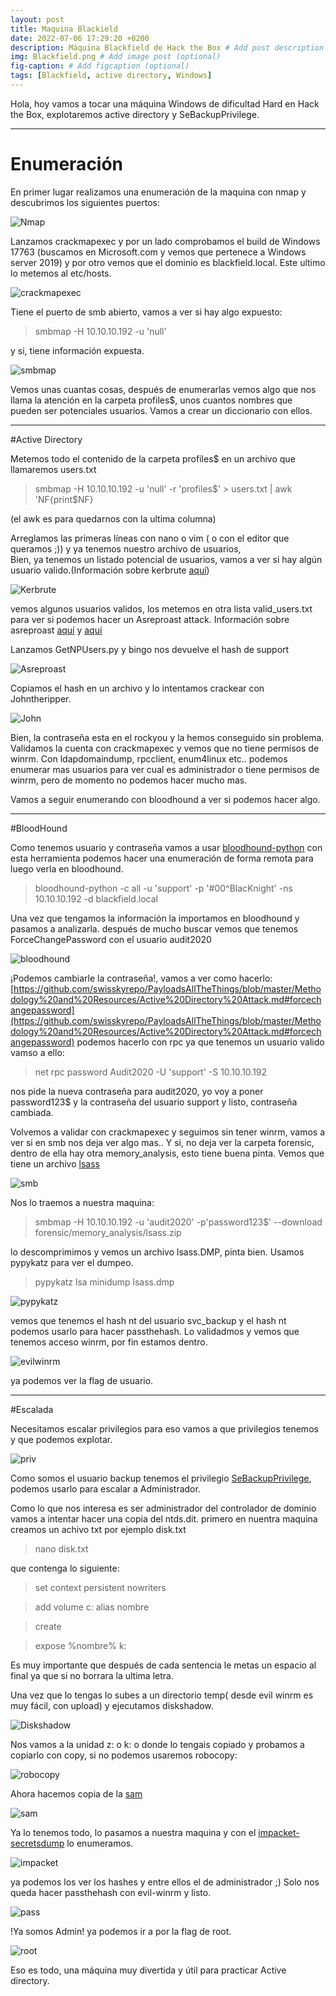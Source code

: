 ---layout: posttitle: Maquina Blackielddate: 2022-07-06 17:29:20 +0200description: Máquina Blackfield de Hack the Box # Add post description (optional)img: Blackfield.png # Add image post (optional)fig-caption: # Add figcaption (optional)tags: [Blackfield, active directory, Windows]---  Hola, hoy vamos a tocar una máquina Windows de dificultad Hard en Hack the Box, explotaremos active directory y SeBackupPrivilege.**********************# EnumeraciónEn primer lugar realizamos una enumeración de la maquina con nmap ydescubrimos los siguientes puertos:![Nmap]({{site.baseurl}}/assets/img/Blackfield/2022-07-04_201701.png)Lanzamos crackmapexec y por un lado comprobamos el build de Windows 17763 (buscamos en Microsoft.com y vemos que pertenece a Windows server 2019)y por otro vemos que el dominio es blackfield.local. Este ultimo lo metemos al etc/hosts.![crackmapexec]({{site.baseurl}}/assets/img//Blackfield/2022-07-04_201727.png)Tiene el puerto de smb abierto, vamos a ver si hay algo expuesto:>smbmap -H 10.10.10.192 -u 'null'y si, tiene información expuesta.![smbmap]({{site.baseurl}}/assets/img/Blackfield/2022-07-04_201844.png)Vemos unas cuantas cosas, después de enumerarlas vemos algo que nos llama la atención en la carpeta profiles$, unos cuantos nombres que pueden ser potenciales usuarios. Vamos a crear un diccionario con ellos.**************************#Active DirectoryMetemos todo el contenido de la carpeta profiles$ en un archivo que llamaremos users.txt>smbmap -H 10.10.10.192 -u 'null' -r 'profiles$' > users.txt \| awk 'NF{print$NF}(el awk es para quedarnos con la ultima columna)Arreglamos las primeras líneas con nano o vim ( o con el editor que queramos ;)) y ya tenemos nuestro archivo de usuarios,  Bien, ya tenemos un listado potencial de usuarios, vamos a ver si hay algún usuario valido.(Información sobre kerbrute [aquí](https://infinitelogins.com/2020/11/16/enumerating-valid-active-directory-usernames-with-kerbrute/))![Kerbrute]({{site.baseurl}}/assets/img/Blackfield/2022-07-04_204307.png)vemos algunos usuarios validos, los metemos en otra lista valid_users.txt para ver si podemos hacer un Asreproast attack.Información sobre asreproast [aquí](https://www.hackplayers.com/2020/11/asreproast-o-as-rep-roasting.html) y [aquí](https://book.hacktricks.xyz/windows-hardening/active-directory-methodology/asreproast)Lanzamos GetNPUsers.py y bingo nos devuelve el hash de support![Asreproast]({{site.baseurl}}/assets/img/Blackfield/2022-07-04_204842.png)Copiamos el hash en un archivo y lo intentamos crackear con Johntheripper.![John]({{site.baseurl}}/assets/img/Blackfield/2022-07-04_205010.png)Bien, la contraseña esta en el rockyou y la hemos conseguido sin problema. Validamos la cuenta con crackmapexec y vemos que no tiene permisos de winrm.Con ldapdomaindump, rpcclient, enum4linux etc.. podemos enumerar mas usuarios para ver cual es administrador o tiene permisos de winrm, pero de momento no podemos hacer mucho mas.Vamos a seguir enumerando con bloodhound a ver si podemos hacer algo.*******************************************#BloodHoundComo tenemos usuario y contraseña vamos a usar [bloodhound-python](https://github.com/fox-it/BloodHound.py) con esta herramienta podemos hacer una enumeración de forma remota para luego verla en bloodhound.>bloodhound-python -c all -u 'support' -p '#00^BlacKnight' -ns 10.10.10.192 -d blackfield.localUna vez que tengamos la información la importamos en bloodhound y pasamos a analizarla.después de mucho buscar vemos que tenemos ForceChangePassword con el usuario audit2020![bloodhound]({{site.baseurl}}/assets/img/Blackfield/blood.png)¡Podemos cambiarle la contraseña!, vamos a ver como hacerlo: [https://github.com/swisskyrepo/PayloadsAllTheThings/blob/master/Methodology%20and%20Resources/Active%20Directory%20Attack.md#forcechangepassword](https://github.com/swisskyrepo/PayloadsAllTheThings/blob/master/Methodology%20and%20Resources/Active%20Directory%20Attack.md#forcechangepassword)podemos hacerlo con rpc ya que tenemos un usuario valido vamso a ello:>net rpc password Audit2020 -U 'support' -S 10.10.10.192nos pide la nueva contraseña para audit2020, yo voy a poner password123$  y la contraseña del usuario support y listo, contraseña cambiada.Volvemos a validar con crackmapexec y seguimos sin tener winrm, vamos a ver si en smb nos deja ver algo mas.. Y si, no deja ver la carpeta forensic, dentro de ella hay otra memory_analysis, esto tiene buena pinta.Vemos que tiene un archivo [lsass]( https://docs.microsoft.com/en-us/previous-versions/windows/it-pro/windows-2000-server/cc961760(v=technet.10)?redirectedfrom=MSDN)![smb]({{site.baseurl}}/assets/img/Blackfield/2022-07-05_173104.png)Nos lo traemos a nuestra maquina:>smbmap -H 10.10.10.192 -u 'audit2020' -p'password123$' --download forensic/memory_analysis/lsass.ziplo descomprimimos y vemos un archivo lsass.DMP, pinta bien. Usamos pypykatz para ver el dumpeo.>pypykatz lsa minidump lsass.dmp![pypykatz]({{site.baseurl}}/assets/img/Blackfield/2022-07-05_173702.png)vemos que tenemos el hash nt del usuario svc_backup y el hash nt podemos usarlo para hacer passthehash. Lo validadmos y vemos que tenemos acceso winrm, por fin estamos dentro.![evilwinrm]({{site.baseurl}}/assets/img/Blackfield/2022-07-05_174000.png)ya podemos ver la flag de usuario.**********************************#EscaladaNecesitamos escalar privilegios para eso vamos a que privilegios tenemos y que podemos explotar.![priv]({{site.baseurl}}/assets/img/Blackfield/2022-07-05_174603.png)Como somos el usuario backup tenemos el privilegio [SeBackupPrivilege](https://www.hackingarticles.in/windows-privilege-escalation-sebackupprivilege/), podemos usarlo para escalar a Administrador.Como lo que nos interesa es ser administrador del controlador de dominio vamos a intentar hacer una copia del ntds.dit. primero en nuentra maquina creamos un achivo  txt por ejemplo disk.txt>nano disk.txtque contenga lo siguiente:>set context persistent nowriters >add volume c: alias nombre>create>expose %nombre% k:Es muy importante que después de cada sentencia le metas un espacio al final ya que si no borrara la ultima letra.Una vez que lo tengas lo subes a un directorio temp( desde evil winrm es muy fácil, con upload) y ejecutamos diskshadow.![Diskshadow]({{site.baseurl}}/assets/img/Blackfield/2022-07-05_190600.png)Nos vamos a la unidad z: o k: o donde lo tengais copiado y probamos a copiarlo con copy, si no podemos usaremos robocopy:![robocopy]({{site.baseurl}}/assets/img/Blackfield/2022-07-05_190902.png)Ahora hacemos copia de la [sam](https://www.techtarget.com/searchenterprisedesktop/definition/Security-Accounts-Manager)  ![sam]({{site.baseurl}}/assets/img/Blackfield/2022-07-05_191454.png)Ya lo tenemos todo, lo pasamos a nuestra maquina y con el [impacket-secretsdump](https://github.com/SecureAuthCorp/impacket/blob/master/examples/secretsdump.py) lo enumeramos.![impacket]({{site.baseurl}}/assets/img/Blackfield/2022-07-05_192201.png)ya podemos los ver los hashes y entre ellos el de administrador ;) Solo nos queda hacer passthehash con evil-winrm y listo.![pass]({{site.baseurl}}/assets/img/Blackfield/2022-07-05_192243.png)!Ya somos Admin! ya podemos ir a por la flag de root.![root]({{site.baseurl}}/assets/img/Blackfield/2022-07-05_192323.png)Eso es todo, una máquina muy divertida y útil para practicar Active directory.